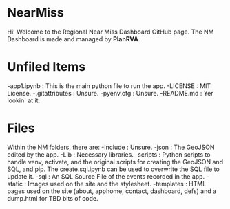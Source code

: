 # NearMiss

Hi! Welcome to the Regional Near Miss Dashboard GitHub page. The NM Dashboard is made and managed by **PlanRVA**. 

# Unfiled Items
-app1.ipynb : This is the main python file to run the app.
-LICENSE : MIT License. 
-.gitattributes : Unsure.
-pyenv.cfg : Unsure.
-README.md : Yer lookin' at it.
# Files
Within the NM folders, there are:
-Include : Unsure.
-json : The GeoJSON edited by the app.
-Lib : Necessary libraries.
-scripts : Python scripts to handle venv, activate, and the original scripts for creating the GeoJSON and SQL, and pip. The create.sql.ipynb can be used to overwrite the SQL file to update it.
-sql : An SQL Source File of the events recorded in the app.
-static : Images used on the site and the stylesheet.
-templates : HTML pages used on the site (about, apphome, contact, dashboard, defs) and a dump.html for TBD bits of code.

